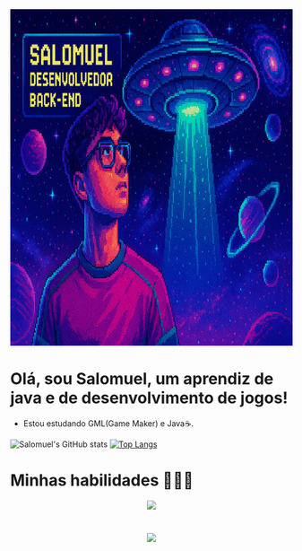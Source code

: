 <img src="https://github.com/SalomuelDev/SalomuelDev/blob/main/foto-pixel.png" alt="Texto Alternativo" height="600px">

# Olá, sou Salomuel, um aprendiz de java e de desenvolvimento de jogos!

- Estou estudando GML(Game Maker) e Java☕.

![Salomuel's GitHub stats](https://github-readme-stats.vercel.app/api?username=SalomuelDev&show_icons=true&theme=tokyonight)
[![Top Langs](https://github-readme-stats.vercel.app/api/top-langs/?username=SalomuelDev&layout=compact)](https://github.com/SalomuelDev/github-readme-stats)

# Minhas habilidades 🧑🏻‍💻
<p align="center">
  <a href="https://skillicons.dev">
    <img src="https://skillicons.dev/icons?i=c,cs,java,gamemakerstudio,git"/>
  </a>
</p>

#
<p align="center">
  <a href="https://www.instagram.com/fld.s2/" target="_blank"><img src="https://img.shields.io/badge/-Instagram-%23E4405F?style=for-the-badge&logo=instagram&logoColor=white" target="_blank"></a>
</p>
